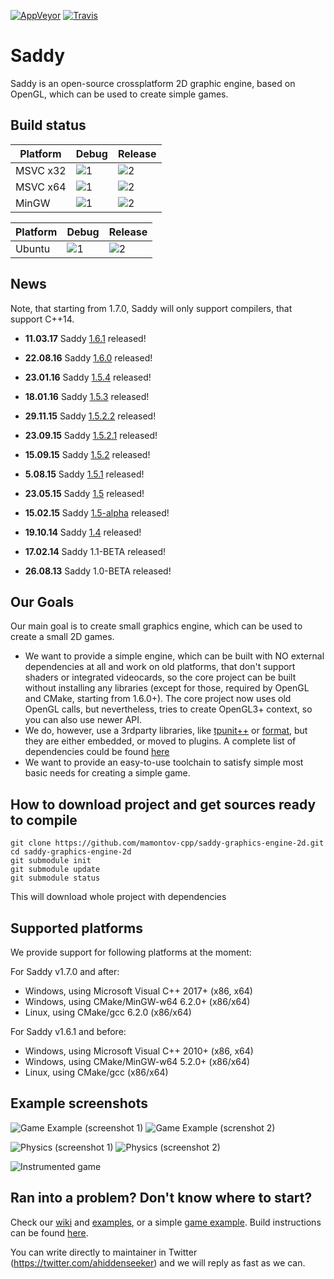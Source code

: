 [![AppVeyor](https://ci.appveyor.com/api/projects/status/u99u4tsb9dv6qwx3?svg=true&branch=master)](https://ci.appveyor.com/project/mamontov-cpp/saddy-graphics-engine-2d) [![Travis](https://travis-ci.org/mamontov-cpp/saddy-graphics-engine-2d.svg?branch=master)](https://travis-ci.org/mamontov-cpp/saddy-graphics-engine-2d)

# Saddy 

Saddy is an open-source crossplatform 2D graphic engine, based on OpenGL, which can be used to create simple games.

## Build status

| Platform      | Debug                                                                                                          | Release                                                                                                           |
| ------------- |----------------------------------------------------------------------------------------------------------------| ------------------------------------------------------------------------------------------------------------------|
| MSVC x32      | ![1](https://appveyor-matrix-badges.herokuapp.com/repos/mamontov-cpp/saddy-graphics-engine-2d/branch/master/1) | ![2](https://appveyor-matrix-badges.herokuapp.com/repos/mamontov-cpp/saddy-graphics-engine-2d/branch/master/2)    |
| MSVC x64      | ![1](https://appveyor-matrix-badges.herokuapp.com/repos/mamontov-cpp/saddy-graphics-engine-2d/branch/master/3) | ![2](https://appveyor-matrix-badges.herokuapp.com/repos/mamontov-cpp/saddy-graphics-engine-2d/branch/master/4)    |
| MinGW         | ![1](https://appveyor-matrix-badges.herokuapp.com/repos/mamontov-cpp/saddy-graphics-engine-2d/branch/master/5) | ![2](https://appveyor-matrix-badges.herokuapp.com/repos/mamontov-cpp/saddy-graphics-engine-2d/branch/master/6)    |


| Platform      | Debug                                                                                                          | Release                                                                                                           |
| ------------- |----------------------------------------------------------------------------------------------------------------| ------------------------------------------------------------------------------------------------------------------|
| Ubuntu        | ![1](https://travis-matrix-badges.herokuapp.com/repos/mamontov-cpp/saddy-graphics-engine-2d/branches/master/1) | ![2](https://travis-matrix-badges.herokuapp.com/repos/mamontov-cpp/saddy-graphics-engine-2d/branches/master/2)    |



## News

Note, that starting from 1.7.0, Saddy will only support compilers, that support C++14.

* **11.03.17** Saddy [1.6.1](https://github.com/mamontov-cpp/saddy/releases/tag/1.6.1) released!

* **22.08.16** Saddy [1.6.0](https://github.com/mamontov-cpp/saddy/releases/tag/1.6.0) released!

* **23.01.16** Saddy [1.5.4](https://github.com/mamontov-cpp/saddy/releases/tag/1.5.4) released!

* **18.01.16** Saddy [1.5.3](https://github.com/mamontov-cpp/saddy/releases/tag/1.5.3) released!

* **29.11.15** Saddy [1.5.2.2](https://github.com/mamontov-cpp/saddy/releases/tag/1.5.2.2) released!

* **23.09.15** Saddy [1.5.2.1](https://github.com/mamontov-cpp/saddy/releases/tag/1.5.2.1) released!

* **15.09.15** Saddy [1.5.2](https://github.com/mamontov-cpp/saddy/releases/tag/1.5.2) released!

* **5.08.15** Saddy [1.5.1](https://github.com/mamontov-cpp/saddy/releases/tag/1.5.1) released!

* **23.05.15** Saddy [1.5](https://github.com/mamontov-cpp/saddy/releases/tag/1.5) released!

* **15.02.15** Saddy [1.5-alpha](https://github.com/mamontov-cpp/saddy/releases/tag/1.5-alpha) released!

* **19.10.14** Saddy [1.4](https://github.com/mamontov-cpp/saddy/releases/tag/1.4) released!

* **17.02.14** Saddy 1.1-BETA released!

* **26.08.13** Saddy 1.0-BETA released!

## Our Goals

Our main goal is to create small graphics engine, which can be used to create a small 2D games.
  * We want to provide a simple engine, which can be built with NO external dependencies at all and work on old platforms, that don't support shaders or integrated videocards, so the core project can be built without installing any libraries (except for those, required by OpenGL and CMake, starting from 1.6.0+). The core project now uses old OpenGL calls, but nevertheless, tries to create OpenGL3+ context, so you can also use newer API.
  * We do, however, use a 3rdparty libraries, like [tpunit++](https://github.com/tpounds/tpunitpp) or [format](https://github.com/cppformat/cppformat), but they are either embedded, or moved to plugins. A complete list of dependencies could be found [here](https://github.com/mamontov-cpp/saddy-graphics-engine-2d/wiki/Dependencies)
  * We want to provide an easy-to-use toolchain to satisfy simple most basic needs for  creating a simple game.

## How to download project and get sources ready to compile

```
git clone https://github.com/mamontov-cpp/saddy-graphics-engine-2d.git
cd saddy-graphics-engine-2d
git submodule init
git submodule update
git submodule status
```

This will download whole project with dependencies

## Supported platforms

We provide support  for following platforms at the moment:

For Saddy v1.7.0 and after:

  * Windows, using Microsoft Visual C++ 2017+ (x86, x64)
  * Windows, using CMake/MinGW-w64 6.2.0+ (x86/x64)
  * Linux, using CMake/gcc 6.2.0 (x86/x64)

For Saddy v1.6.1 and before:

  * Windows, using Microsoft Visual C++ 2010+ (x86, x64)
  * Windows, using CMake/MinGW-w64 5.2.0+ (x86/x64)
  * Linux, using CMake/gcc (x86/x64)
  
## Example screenshots

![Game Example (screenshot 1)](http://s4.postimg.org/yk1zz3mu5/screen1.png)   ![Game Example (screnshot 2)](http://s9.postimg.org/ypqdxqpan/screen2.png)

![Physics (screenshot 1)](http://s27.postimg.org/44xxl1yeb/screen3.png) ![Physics  (screenshot 2)](http://s15.postimg.org/4u7mh2e8b/screen4.png)

![Instrumented game](https://s13.postimg.org/hplvp4i3b/gameinstrumented.png)

## Ran into a problem? Don't know where to start?

Check our [wiki](https://github.com/mamontov-cpp/saddy-graphics-engine-2d/wiki) and [examples](https://github.com/mamontov-cpp/saddy-graphics-engine-2d/tree/master/examples), or a simple [game example](https://github.com/mamontov-cpp/saddy-graphics-engine-2d/tree/master/examples/game). Build instructions can be found [here](https://github.com/mamontov-cpp/saddy-graphics-engine-2d/wiki/Build-instructions). 

You can write directly to maintainer in Twitter
(https://twitter.com/ahiddenseeker) and we will reply as fast as we can.
